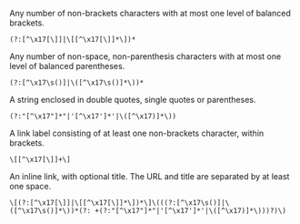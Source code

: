 Any number of non-brackets characters with at most one level of balanced brackets.

    (?:[^\x17[\]]|\[[^\x17[\]]*\])*


Any number of non-space, non-parenthesis characters with at most one level of balanced parentheses.

    (?:[^\x17\s()]|\([^\x17\s()]*\))*


A string enclosed in double quotes, single quotes or parentheses.

    (?:"[^\x17"]*"|'[^\x17']*'|\([^\x17)]*\))


A link label consisting of at least one non-brackets character, within brackets.

    \[[^\x17[\]]+\]


An inline link, with optional title. The URL and title are separated by at least one space.

    \[(?:[^\x17[\]]|\[[^\x17[\]]*\])*\]\(((?:[^\x17\s()]|\([^\x17\s()]*\))*(?: +(?:"[^\x17"]*"|'[^\x17']*'|\([^\x17)]*\)))?)\)


